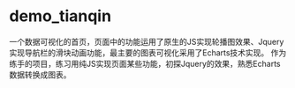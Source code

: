 # demo_tianqin
一个数据可视化的首页，页面中的功能运用了原生的JS实现轮播图效果、Jquery实现导航栏的滑块动画功能，最主要的图表可视化采用了Echarts技术实现。
作为练手的项目，练习用纯JS实现页面某些功能，初探Jquery的效果，熟悉Echarts数据转换成图表。
